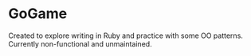 # GoGame
Created to explore writing in Ruby and practice with some OO patterns. Currently non-functional and unmaintained.
